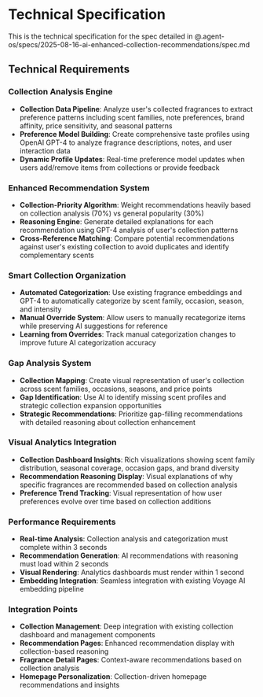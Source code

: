 # Technical Specification

This is the technical specification for the spec detailed in @.agent-os/specs/2025-08-16-ai-enhanced-collection-recommendations/spec.md

## Technical Requirements

### Collection Analysis Engine

- **Collection Data Pipeline**: Analyze user's collected fragrances to extract preference patterns including scent families, note preferences, brand affinity, price sensitivity, and seasonal patterns
- **Preference Model Building**: Create comprehensive taste profiles using OpenAI GPT-4 to analyze fragrance descriptions, notes, and user interaction data
- **Dynamic Profile Updates**: Real-time preference model updates when users add/remove items from collections or provide feedback

### Enhanced Recommendation System

- **Collection-Priority Algorithm**: Weight recommendations heavily based on collection analysis (70%) vs general popularity (30%)
- **Reasoning Engine**: Generate detailed explanations for each recommendation using GPT-4 analysis of user's collection patterns
- **Cross-Reference Matching**: Compare potential recommendations against user's existing collection to avoid duplicates and identify complementary scents

### Smart Collection Organization

- **Automated Categorization**: Use existing fragrance embeddings and GPT-4 to automatically categorize by scent family, occasion, season, and intensity
- **Manual Override System**: Allow users to manually recategorize items while preserving AI suggestions for reference
- **Learning from Overrides**: Track manual categorization changes to improve future AI categorization accuracy

### Gap Analysis System

- **Collection Mapping**: Create visual representation of user's collection across scent families, occasions, seasons, and price points
- **Gap Identification**: Use AI to identify missing scent profiles and strategic collection expansion opportunities
- **Strategic Recommendations**: Prioritize gap-filling recommendations with detailed reasoning about collection enhancement

### Visual Analytics Integration

- **Collection Dashboard Insights**: Rich visualizations showing scent family distribution, seasonal coverage, occasion gaps, and brand diversity
- **Recommendation Reasoning Display**: Visual explanations of why specific fragrances are recommended based on collection analysis
- **Preference Trend Tracking**: Visual representation of how user preferences evolve over time based on collection additions

### Performance Requirements

- **Real-time Analysis**: Collection analysis and categorization must complete within 3 seconds
- **Recommendation Generation**: AI recommendations with reasoning must load within 2 seconds
- **Visual Rendering**: Analytics dashboards must render within 1 second
- **Embedding Integration**: Seamless integration with existing Voyage AI embedding pipeline

### Integration Points

- **Collection Management**: Deep integration with existing collection dashboard and management components
- **Recommendation Pages**: Enhanced recommendation display with collection-based reasoning
- **Fragrance Detail Pages**: Context-aware recommendations based on collection analysis
- **Homepage Personalization**: Collection-driven homepage recommendations and insights
